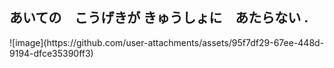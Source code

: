 <h2>あいての　こうげきが きゅうしょに　あたらない .</h2>
![image](https://github.com/user-attachments/assets/95f7df29-67ee-448d-9194-dfce35390ff3)


